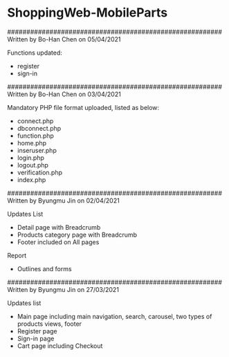 # ShoppingWeb-MobileParts

########################################################
Written by Bo-Han Chen on 05/04/2021

Functions updated:
 - register
 - sign-in

########################################################
Written by Bo-Han Chen on 03/04/2021

Mandatory PHP file format uploaded, listed as below:
 - connect.php
 - dbconnect.php
 - function.php
 - home.php
 - inseruser.php
 - login.php
 - logout.php
 - verification.php
 - index.php

########################################################
Written by Byungmu Jin on 02/04/2021

Updates List
 - Detail page with Breadcrumb
 - Products category page with Breadcrumb
 - Footer included on All pages

Report
 - Outlines and forms

########################################################
Written by Byungmu Jin on 27/03/2021

Updates list
 - Main page including main navigation, search, carousel, two types of products views, footer
 - Register page
 - Sign-in page
 - Cart page including Checkout
